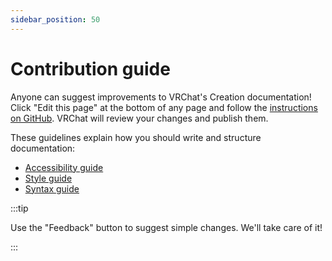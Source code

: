 ```yaml
---
sidebar_position: 50
---
```

# Contribution guide

Anyone can suggest improvements to VRChat's Creation documentation! Click "Edit this page" at the bottom of any page and follow the [instructions on GitHub](https://github.com/vrchat-community/creator-docs/blob/main/README.md). VRChat will review your changes and publish them.

These guidelines explain how you should write and structure documentation:

- [Accessibility guide](./accessibility)
- [Style guide](./style) 
- [Syntax guide](./syntax) 

:::tip

Use the "Feedback" button to suggest simple changes. We'll take care of it!

:::
